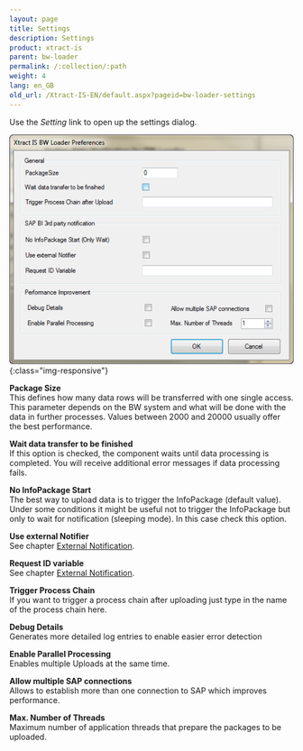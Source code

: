 ```yaml
---
layout: page
title: Settings
description: Settings
product: xtract-is
parent: bw-loader
permalink: /:collection/:path
weight: 4
lang: en_GB
old_url: /Xtract-IS-EN/default.aspx?pageid=bw-loader-settings
---
```


Use the *Setting* link to open up the settings dialog.

![BWLoader-Preferences](/img/content/BWLoader-Preferences.png){:class="img-responsive"}

**Package Size**<br>
This defines how many data rows will be transferred with one single access. This parameter depends on the BW system and what will be done with the data in further processes. Values between 2000 and 20000 usually offer the best performance.

**Wait data transfer to be finished**<br>
If this option is checked, the component waits until data processing is completed. You will receive additional error messages if data processing fails.

**No InfoPackage Start**<br>
The best way to upload data is to trigger the InfoPackage (default value). Under some conditions it might be useful not to trigger the InfoPackage but only to wait for notification (sleeping mode). In this case check this option.

**Use external Notifier**<br>
See chapter [External Notification]().

**Request ID variable**<br>
See chapter [External Notification]().

**Trigger Process Chain**<br>
If you want to trigger a process chain after uploading just type in the name of the process chain here.

**Debug Details**<br>
Generates more detailed log entries to enable easier error detection

**Enable Parallel Processing**<br>
Enables multiple Uploads at the same time.

**Allow multiple SAP connections**<br>
Allows to establish more than one connection to SAP which improves performance.

**Max. Number of Threads**<br>
Maximum number of application threads that prepare the packages to be uploaded.

